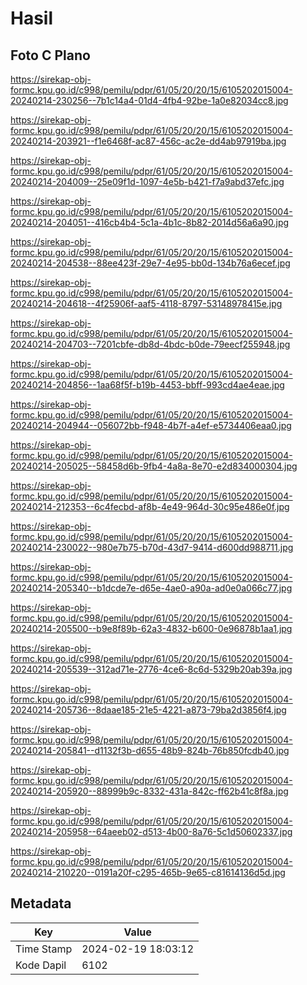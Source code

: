 # Hasil

## Foto C Plano

https://sirekap-obj-formc.kpu.go.id/c998/pemilu/pdpr/61/05/20/20/15/6105202015004-20240214-230256--7b1c14a4-01d4-4fb4-92be-1a0e82034cc8.jpg

https://sirekap-obj-formc.kpu.go.id/c998/pemilu/pdpr/61/05/20/20/15/6105202015004-20240214-203921--f1e6468f-ac87-456c-ac2e-dd4ab97919ba.jpg

https://sirekap-obj-formc.kpu.go.id/c998/pemilu/pdpr/61/05/20/20/15/6105202015004-20240214-204009--25e09f1d-1097-4e5b-b421-f7a9abd37efc.jpg

https://sirekap-obj-formc.kpu.go.id/c998/pemilu/pdpr/61/05/20/20/15/6105202015004-20240214-204051--416cb4b4-5c1a-4b1c-8b82-2014d56a6a90.jpg

https://sirekap-obj-formc.kpu.go.id/c998/pemilu/pdpr/61/05/20/20/15/6105202015004-20240214-204538--88ee423f-29e7-4e95-bb0d-134b76a6ecef.jpg

https://sirekap-obj-formc.kpu.go.id/c998/pemilu/pdpr/61/05/20/20/15/6105202015004-20240214-204618--4f25906f-aaf5-4118-8797-53148978415e.jpg

https://sirekap-obj-formc.kpu.go.id/c998/pemilu/pdpr/61/05/20/20/15/6105202015004-20240214-204703--7201cbfe-db8d-4bdc-b0de-79eecf255948.jpg

https://sirekap-obj-formc.kpu.go.id/c998/pemilu/pdpr/61/05/20/20/15/6105202015004-20240214-204856--1aa68f5f-b19b-4453-bbff-993cd4ae4eae.jpg

https://sirekap-obj-formc.kpu.go.id/c998/pemilu/pdpr/61/05/20/20/15/6105202015004-20240214-204944--056072bb-f948-4b7f-a4ef-e5734406eaa0.jpg

https://sirekap-obj-formc.kpu.go.id/c998/pemilu/pdpr/61/05/20/20/15/6105202015004-20240214-205025--58458d6b-9fb4-4a8a-8e70-e2d834000304.jpg

https://sirekap-obj-formc.kpu.go.id/c998/pemilu/pdpr/61/05/20/20/15/6105202015004-20240214-212353--6c4fecbd-af8b-4e49-964d-30c95e486e0f.jpg

https://sirekap-obj-formc.kpu.go.id/c998/pemilu/pdpr/61/05/20/20/15/6105202015004-20240214-230022--980e7b75-b70d-43d7-9414-d600dd988711.jpg

https://sirekap-obj-formc.kpu.go.id/c998/pemilu/pdpr/61/05/20/20/15/6105202015004-20240214-205340--b1dcde7e-d65e-4ae0-a90a-ad0e0a066c77.jpg

https://sirekap-obj-formc.kpu.go.id/c998/pemilu/pdpr/61/05/20/20/15/6105202015004-20240214-205500--b9e8f89b-62a3-4832-b600-0e96878b1aa1.jpg

https://sirekap-obj-formc.kpu.go.id/c998/pemilu/pdpr/61/05/20/20/15/6105202015004-20240214-205539--312ad71e-2776-4ce6-8c6d-5329b20ab39a.jpg

https://sirekap-obj-formc.kpu.go.id/c998/pemilu/pdpr/61/05/20/20/15/6105202015004-20240214-205736--8daae185-21e5-4221-a873-79ba2d3856f4.jpg

https://sirekap-obj-formc.kpu.go.id/c998/pemilu/pdpr/61/05/20/20/15/6105202015004-20240214-205841--d1132f3b-d655-48b9-824b-76b850fcdb40.jpg

https://sirekap-obj-formc.kpu.go.id/c998/pemilu/pdpr/61/05/20/20/15/6105202015004-20240214-205920--88999b9c-8332-431a-842c-ff62b41c8f8a.jpg

https://sirekap-obj-formc.kpu.go.id/c998/pemilu/pdpr/61/05/20/20/15/6105202015004-20240214-205958--64aeeb02-d513-4b00-8a76-5c1d50602337.jpg

https://sirekap-obj-formc.kpu.go.id/c998/pemilu/pdpr/61/05/20/20/15/6105202015004-20240214-210220--0191a20f-c295-465b-9e65-c81614136d5d.jpg


## Metadata

| Key        | Value               |
| ---------- | ------------------- |
| Time Stamp | 2024-02-19 18:03:12 |
| Kode Dapil | 6102                |



